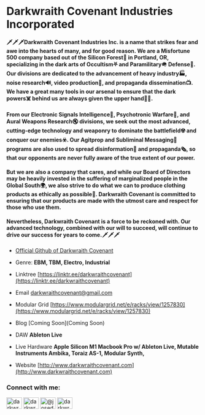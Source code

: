 # Darkwraith Covenant Industries Incorporated
#### 🗡️🗡️🗡️Darkwraith Covenant Industries Inc. is a name that strikes fear and awe into the hearts of many, and for good reason. We are a Misfortune 500 company based out of the Silicon Forest🌲 in Portland, OR, specializing in the dark arts of Occultism⛧ and Paramilitary🪖 Defense🚀. Our divisions are dedicated to the advancement of heavy industry🏭, noise research🔊, video production🎥, and propaganda dissemination📺. We have a great many tools in our arsenal to ensure that the dark powers☠️ behind us are always given the upper hand🫴🏽.

#### From our Electronic Signals Intelligence📡, Psychotronic Warfare🧠, and Aural Weapons Research🔇 divisions, we seek out the most advanced, cutting-edge technology and weaponry to dominate the battlefield☢️ and conquer our enemies☣️. Our Agitprop and Subliminal Messaging📰 programs are also used to spread disinformation🥸 and propaganda🗞️, so that our opponents are never fully aware of the true extent of our power.

#### But we are also a company that cares, and while our Board of Directors may be heavily invested in the suffering of marginalized people in the Global South🌍, we also strive to do what we can to produce clothing products as ethically as possible👕. Darkwraith Covenant is committed to ensuring that our products are made with the utmost care and respect for those who use them.

#### Nevertheless, Darkwraith Covenant is a force to be reckoned with. Our advanced technology, combined with our will to succeed, will continue to drive our success for years to come.🗡️🗡️🗡️

- [Official Github of Darkwraith Covenant](https://github.com/darkwraithcovenant)

- Genre: **EBM, TBM, Electro, Industrial**

- Linktree [https://linktr.ee/darkwraithcovenant](https://linktr.ee/darkwraithcovenant)

- Email [darkwraithcovenant@gmail.com](mailto:darkwraithcovenant@gmail.com)

- Modular Grid [https://www.modulargrid.net/e/racks/view/1257830](https://www.modulargrid.net/e/racks/view/1257830)

- Blog [Coming Soon](Coming Soon)

- DAW **Ableton Live**

- Live Hardware **Apple Silicon M1 Macbook Pro w/ Ableton Live, Mutable Instruments Ambika, Toraiz AS-1, Modular Synth,**

- Website [http://www.darkwraithcovenant.com](http://www.darkwraithcovenant.com)

<h3 align="left">Connect with me:</h3>
<p align="left">
<a href="https://twitter.com/darkwraithcoven" target="blank"><img align="center" src="https://raw.githubusercontent.com/rahuldkjain/github-profile-readme-generator/master/src/images/icons/Social/twitter.svg" alt="darkwraithcoven" height="30" width="40" /></a>
<a href="https://instagram.com/darkwraithcovenant" target="blank"><img align="center" src="https://raw.githubusercontent.com/rahuldkjain/github-profile-readme-generator/master/src/images/icons/Social/instagram.svg" alt="darkwraithcovenant" height="30" width="40" /></a>
<a href="https://www.youtube.com/c/@josedelara5334" target="blank"><img align="center" src="https://raw.githubusercontent.com/rahuldkjain/github-profile-readme-generator/master/src/images/icons/Social/youtube.svg" alt="@josedelara5334" height="30" width="40" /></a>
<a href="https://discord.gg/darkwraithcovenant#5991" target="blank"><img align="center" src="https://raw.githubusercontent.com/rahuldkjain/github-profile-readme-generator/master/src/images/icons/Social/discord.svg" alt="darkwraithcovenant#5991" height="30" width="40" /></a>
</p>
